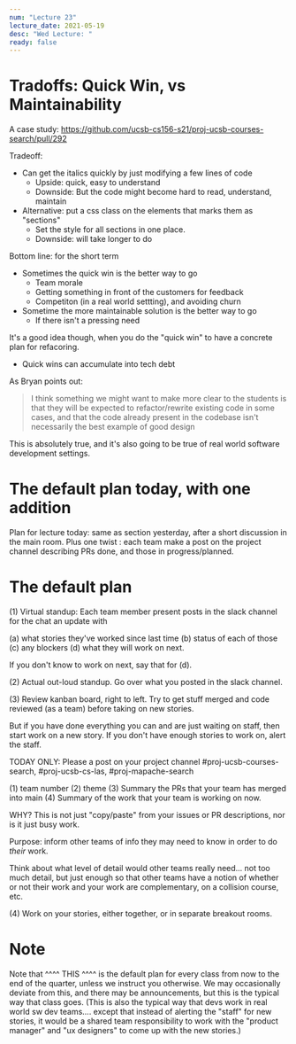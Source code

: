 ```yaml
---
num: "Lecture 23"
lecture_date: 2021-05-19
desc: "Wed Lecture: "
ready: false
---
```



# Tradoffs: Quick Win, vs Maintainability

A case study: https://github.com/ucsb-cs156-s21/proj-ucsb-courses-search/pull/292

Tradeoff:
* Can get the italics quickly by just modifying a few lines of code
  - Upside: quick, easy to understand
  - Downside: But the code might become hard to read, understand, maintain
* Alternative: put a css class on the elements that marks them as "sections"
  - Set the style for all sections in one place.
  - Downside: will take longer to do

Bottom line: for the short term
* Sometimes the quick win is the better way to go
  - Team morale
  - Getting something in front of the customers for feedback
  - Competiton (in a real world settting), and avoiding churn
* Sometime the more maintainable solution is the better way to go
  - If there isn't a pressing need
  

It's a good idea though, when you do the "quick win" to have a concrete plan for refacoring.
* Quick wins can accumulate into tech debt

As Bryan points out:

> I think something we might want to make more clear to the students is that they will be expected to refactor/rewrite existing code in some cases, and that the code already present in the codebase isn't necessarily the best example of good design


This is absolutely true, and it's also going to be true of real world software development settings.


# The default plan today, with one addition


Plan for lecture today: same as section yesterday, after a short discussion in the main room.  Plus one twist : each team make a post on the project channel describing PRs done, and those in progress/planned.

# The default plan

(1) Virtual standup: Each team member present posts in the slack channel for the chat an update with

(a) what stories they've worked since last time
(b) status of each of those
(c) any blockers
(d) what they will work on next.

If you don't know to work on next, say that for (d).

(2) Actual out-loud standup.   Go over what you posted in the slack channel.

(3) Review kanban board, right to left.  Try to get stuff merged and code reviewed (as a team) before taking on new stories.

But if you have done everything you can and are just waiting on staff, then start work on a new story.
If you don't have enough stories to work on, alert the staff.

TODAY ONLY: Please a post on your project channel #proj-ucsb-courses-search, #proj-ucsb-cs-las, #proj-mapache-search

(1) team number
(2) theme
(3) Summary the PRs that your team has merged into main
(4) Summary of the work that your team is working on now.

WHY?  This is not just "copy/paste" from your issues or PR descriptions, nor is it just busy work.

Purpose: inform other teams of info they may need to know in order to do *their* work.

Think about what level of detail would other teams really need...   not too much detail, but just enough so that other teams have a notion of whether or not their work and your work are complementary, on a collision course, etc.

(4) Work on your stories, either together, or in separate breakout rooms.


# Note

Note  that ^^^^ THIS ^^^^ is the default plan for every class from now to the end of the quarter, unless we instruct you otherwise.    We may occasionally deviate from this, and there may be announcements, but this is the typical way that class goes.    (This is also the typical way that devs work in real world sw dev teams.... except that instead of alerting the "staff" for new stories, it would be a shared team responsibility to work with the "product manager" and "ux designers" to come up with the new stories.)


